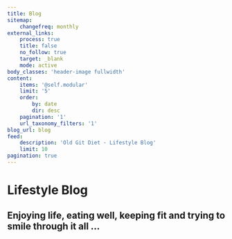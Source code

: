```yaml
---
title: Blog
sitemap:
    changefreq: monthly
external_links:
    process: true
    title: false
    no_follow: true
    target: _blank
    mode: active
body_classes: 'header-image fullwidth'
content:
    items: '@self.modular'
    limit: '5'
    order:
        by: date
        dir: desc
    pagination: '1'
    url_taxonomy_filters: '1'
blog_url: blog
feed:
    description: 'Old Git Diet - Lifestyle Blog'
    limit: 10
pagination: true
---
```


# Lifestyle Blog
## Enjoying life, eating well, keeping fit and trying to smile through it all ...
